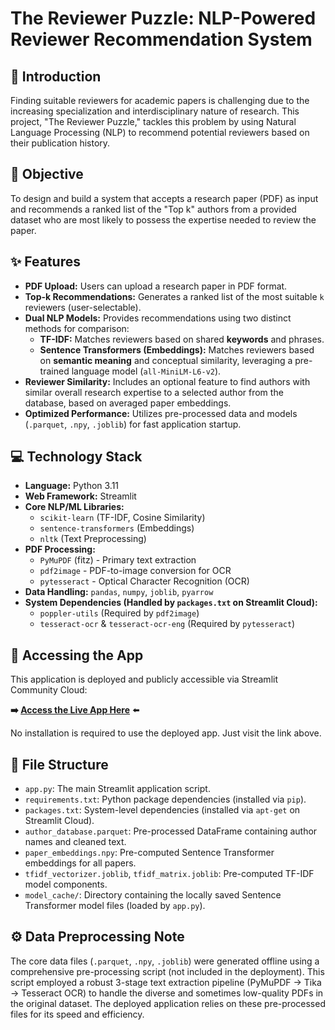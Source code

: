 # The Reviewer Puzzle: NLP-Powered Reviewer Recommendation System

## 📝 Introduction

Finding suitable reviewers for academic papers is challenging due to the increasing specialization and interdisciplinary nature of research. This project, "The Reviewer Puzzle," tackles this problem by using Natural Language Processing (NLP) to recommend potential reviewers based on their publication history.

## 🎯 Objective

To design and build a system that accepts a research paper (PDF) as input and recommends a ranked list of the "Top k" authors from a provided dataset who are most likely to possess the expertise needed to review the paper.

## ✨ Features

* **PDF Upload:** Users can upload a research paper in PDF format.
* **Top-k Recommendations:** Generates a ranked list of the most suitable `k` reviewers (user-selectable).
* **Dual NLP Models:** Provides recommendations using two distinct methods for comparison:
    * **TF-IDF:** Matches reviewers based on shared **keywords** and phrases.
    * **Sentence Transformers (Embeddings):** Matches reviewers based on **semantic meaning** and conceptual similarity, leveraging a pre-trained language model (`all-MiniLM-L6-v2`).
* **Reviewer Similarity:** Includes an optional feature to find authors with similar overall research expertise to a selected author from the database, based on averaged paper embeddings.
* **Optimized Performance:** Utilizes pre-processed data and models (`.parquet`, `.npy`, `.joblib`) for fast application startup.

## 💻 Technology Stack

* **Language:** Python 3.11
* **Web Framework:** Streamlit
* **Core NLP/ML Libraries:**
    * `scikit-learn` (TF-IDF, Cosine Similarity)
    * `sentence-transformers` (Embeddings)
    * `nltk` (Text Preprocessing)
* **PDF Processing:**
    * `PyMuPDF` (fitz) - Primary text extraction
    * `pdf2image` - PDF-to-image conversion for OCR
    * `pytesseract` - Optical Character Recognition (OCR)
* **Data Handling:** `pandas`, `numpy`, `joblib`, `pyarrow`
* **System Dependencies (Handled by `packages.txt` on Streamlit Cloud):**
    * `poppler-utils` (Required by `pdf2image`)
    * `tesseract-ocr` & `tesseract-ocr-eng` (Required by `pytesseract`)

## 🚀 Accessing the App

This application is deployed and publicly accessible via Streamlit Community Cloud:

**➡️ [Access the Live App Here](https://reviewer-app-vkb2005.streamlit.app/)** ⬅️


No installation is required to use the deployed app. Just visit the link above.

## 📂 File Structure

* `app.py`: The main Streamlit application script.
* `requirements.txt`: Python package dependencies (installed via `pip`).
* `packages.txt`: System-level dependencies (installed via `apt-get` on Streamlit Cloud).
* `author_database.parquet`: Pre-processed DataFrame containing author names and cleaned text.
* `paper_embeddings.npy`: Pre-computed Sentence Transformer embeddings for all papers.
* `tfidf_vectorizer.joblib`, `tfidf_matrix.joblib`: Pre-computed TF-IDF model components.
* `model_cache/`: Directory containing the locally saved Sentence Transformer model files (loaded by `app.py`).

## ⚙️ Data Preprocessing Note

The core data files (`.parquet`, `.npy`, `.joblib`) were generated offline using a comprehensive pre-processing script (not included in the deployment). This script employed a robust 3-stage text extraction pipeline (PyMuPDF -> Tika -> Tesseract OCR) to handle the diverse and sometimes low-quality PDFs in the original dataset. The deployed application relies on these pre-processed files for its speed and efficiency.
